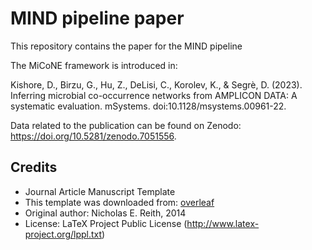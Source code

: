 # MIND pipeline paper

This repository contains the paper for the MIND pipeline

The MiCoNE framework is introduced in:

Kishore, D., Birzu, G., Hu, Z., DeLisi, C., Korolev, K., &amp; Segrè, D. (2023). Inferring microbial co-occurrence networks from AMPLICON DATA: A systematic evaluation. mSystems. doi:10.1128/msystems.00961-22.

Data related to the publication can be found on Zenodo: https://doi.org/10.5281/zenodo.7051556.

## Credits

- Journal Article Manuscript Template
- This template was downloaded from: [overleaf](https://www.overleaf.com/latex/templates/journal-article-manuscript-template/yhxfrgxqdthx#.W1iQ5naYVhH)
- Original author: Nicholas E. Reith, 2014
- License: LaTeX Project Public License (http://www.latex-project.org/lppl.txt)
